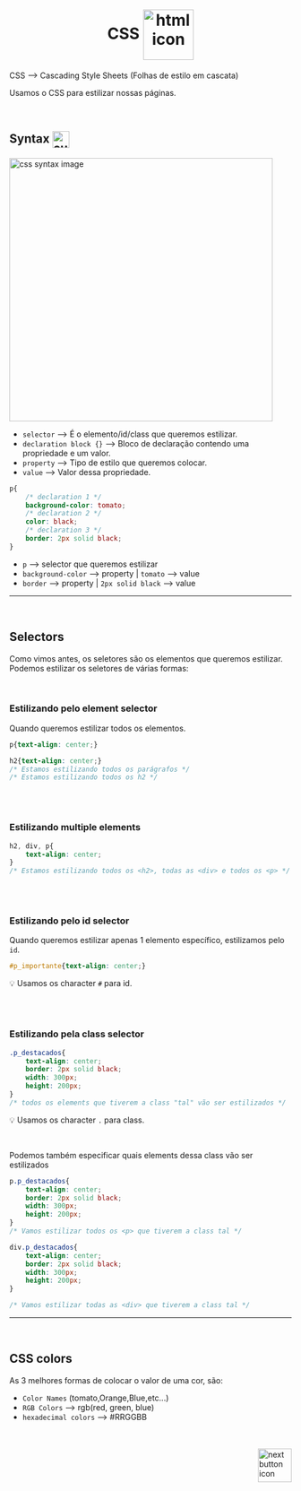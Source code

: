 <h1 align="center">
    CSS
    <img src="https://cdn-icons-png.flaticon.com/512/3308/3308160.png" alt="html icon" width="90px" align="center" >
</h1>

CSS --> Cascading Style Sheets (Folhas de estilo em cascata)

Usamos o CSS para estilizar nossas páginas.

<br>

## Syntax <img src="https://cdn-icons-png.flaticon.com/512/1442/1442581.png" alt="curly braces icon" width="30px" align="center">

<img src="https://www.w3schools.com/css/img_selector.gif" alt="css syntax image" width="470px">

<br>

- `selector` --> É o elemento/id/class que queremos estilizar.
- `declaration block {}` --> Bloco de declaração contendo uma propriedade e um valor.
- `property` --> Tipo de estilo que queremos colocar.
- `value` --> Valor dessa propriedade.

```css
p{
    /* declaration 1 */
    background-color: tomato;
    /* declaration 2 */
    color: black;
    /* declaration 3 */
    border: 2px solid black;
}
```

- `p` --> selector que queremos estilizar
- `background-color` --> property | `tomato` --> value
- `border` --> property | `2px solid black` --> value

<hr>
<br>

## Selectors
Como vimos antes, os seletores são os elementos que queremos estilizar. Podemos estilizar os seletores de várias formas:

<br>

### Estilizando pelo element selector
Quando queremos estilizar todos os elementos.
```css
p{text-align: center;}

h2{text-align: center;}
/* Estamos estilizando todos os parágrafos */
/* Estamos estilizando todos os h2 */
```
<br>
<br>

### Estilizando multiple elements
```css
h2, div, p{
    text-align: center;
}
/* Estamos estilizando todos os <h2>, todas as <div> e todos os <p> */
```
<br>
<br>

### Estilizando pelo id selector
Quando queremos estilizar apenas 1 elemento específico, estilizamos pelo `id`.
```css
#p_importante{text-align: center;}
```
:bulb: Usamos os character `#` para id.

<br>
<br>

### Estilizando pela class selector
```css
.p_destacados{
    text-align: center;
    border: 2px solid black;
    width: 300px;
    height: 200px;
}
/* todos os elements que tiverem a class "tal" vão ser estilizados */
```
:bulb: Usamos os character `.` para class.

<br>

Podemos também especificar quais elements dessa class vão ser estilizados

```css
p.p_destacados{
    text-align: center;
    border: 2px solid black;
    width: 300px;
    height: 200px;
}
/* Vamos estilizar todos os <p> que tiverem a class tal */

div.p_destacados{
    text-align: center;
    border: 2px solid black;
    width: 300px;
    height: 200px;
}

/* Vamos estilizar todas as <div> que tiverem a class tal */
```

<hr>
<br>

## CSS colors
As 3 melhores formas de colocar o valor de uma cor, são:

- `Color Names` (tomato,Orange,Blue,etc...)
- `RGB Colors` --> rgb(red, green, blue)
- `hexadecimal colors` --> #RRGGBB

<br>
<br>

<!-- Next page button-->
<a href="https://github.com/lGabrielDev/01.html_css/blob/main/2.CSS/1.box_model/box_model.md">
    <img src="https://cdn-icons-png.flaticon.com/512/5553/5553581.png" alt="next button icon" width="60px" align="right">
</a>